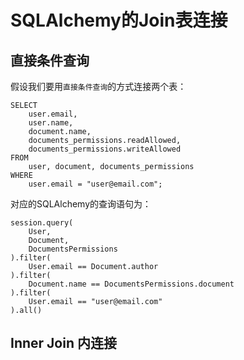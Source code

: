 # SQLAlchemy的Join表连接


## 直接条件查询

假设我们要用`直接条件查询`的方式连接两个表：
```
SELECT
    user.email,
    user.name,
    document.name,
    documents_permissions.readAllowed,
    documents_permissions.writeAllowed
FROM
    user, document, documents_permissions
WHERE
    user.email = "user@email.com";
```

对应的SQLAlchemy的查询语句为：
```
session.query(
    User, 
    Document, 
    DocumentsPermissions
).filter(
    User.email == Document.author
).filter(
    Document.name == DocumentsPermissions.document
).filter(
    User.email == "user@email.com"
).all()
```

## Inner Join 内连接

